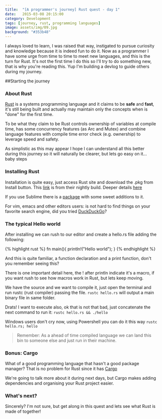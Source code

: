```yaml
---
title:  "[A programmer's journey] Rust quest - day 1"
date:   2015-03-08 20:15:00
category: Development
tags: [journey, rust, programming languages]
image: assets/img/09.jpg
background: "#353b48"
---
```

I always loved to learn, I was raised that way, instigated to pursue curiosity and knowledge because it is indeed fun to do it.
Now as a programmer I have some urge from time to time to meet new languages, and this is the turn for Rust.
It's not the first time I do this so I'll try to do something new, that is why you're reading this. Yup I'm building a devlog to guide others during my journey.

##Starting the journey

### About Rust

[Rust](http://www.rust-lang.org/) is a systems programming language and it claims to be **safe** and **fast**, it's still being built and actually may maintain only the concepts when is "done" for the first time.  

To be what they claim to be Rust controls ownership of variables at compile time, has some concurrency features (as Arc and Mutex) and combine language features with compile time error check (e.g. ownership) to leverage speed and safety.


As simplistic as this may appear I hope I can understand all this better during this journey so it will naturally be clearer, but lets go easy on it... baby steps

### Installing Rust

Installation is quite easy, just access Rust site and download the .pkg from Install button. This [link](https://static.rust-lang.org/dist/rust-nightly-x86_64-apple-darwin.pkg) is from their nightly build. Deeper details [here](http://doc.rust-lang.org/book/installing-rust.html)


If you use Sublime there is a [package](https://packagecontrol.io/packages/Rust) with some sweet additions to it.


For vim, emacs and other editors users: is not hard to find things on your favorite search engine, did you tried [DuckDuckGo](https://duckduckgo.com/)?

### The typical Hello world

After installing we can rush to our editor and create a hello.rs file adding the following:

{% highlight rust %}
fn main(){
    println!("Hello world");
}
{% endhighlight %}

And this is quite familiar, a function declaration and a print function, don't you remember seeing this?


There is one important detail here, the ! after println indicate it's a macro, if you want rush to see how macros work in Rust, but lets keep moving.


We have the source and we want to compile it, just open the terminal and run rustc (rust compiler) passing the file.
`rustc hello.rs` will output a main binary file in same folder.


Drats! I want to execute also, ok that is not that bad, just concatenate the next command to run it: `rustc hello.rs && ./hello`


Windows users don't cry now, using Powershell you can do it this way
`rustc hello.rs; hello`


> Remember: As a ahead of time compiled language we can land this bin to someone else and just run in their machine.

### Bonus: Cargo

What of a good programming language that hasn't a good package manager? That is no problem for Rust since it has [Cargo](https://crates.io/)

We're going to talk more about it during next days, but Cargo makes adding dependencies and organising your Rust project easier.

### What's next?

Sincerely? I'm not sure, but get along in this quest and lets see what Rust is made of together!
